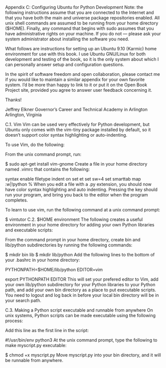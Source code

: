 Appendix C: Configuring Ubuntu for Python Development
Note: the following instructions assume that you are connected to the Internet and that you have both the main and universe package repositories enabled. All unix shell commands are assumed to be running from your home directory ($HOME). Finally, any command that begins with sudo assumes that you have administrative rights on your machine. If you do not — please ask your system administrator about installing the software you need.

What follows are instructions for setting up an Ubuntu 9.10 (Karmic) home environment for use with this book. I use Ubuntu GNU/Linux for both development and testing of the book, so it is the only system about which I can personally answer setup and configuration questions.

In the spirit of software freedom and open collaboration, please contact me if you would like to maintain a similar appendix for your own favorite system. I’d be more than happy to link to it or put it on the Open Book Project site, provided you agree to answer user feedback concerning it.

Thanks!

Jeffrey Elkner
Governor’s Career and Technical Academy in Arlington
Arlington, Virginia

C.1. Vim
Vim can be used very effectively for Python development, but Ubuntu only comes with the vim-tiny package installed by default, so it doesn’t support color syntax highlighting or auto-indenting.

To use Vim, do the following:

From the unix command prompt, run:

$ sudo apt-get install vim-gnome
Create a file in your home directory named .vimrc that contains the following:

syntax enable
filetype indent on
set et
set sw=4
set smarttab
map <f2> :w\|!python %
When you edit a file with a .py extension, you should now have color syntax highlighting and auto indenting. Pressing the key should run your program, and bring you back to the editor when the program completes.

To learn to use vim, run the following command at a unix command prompt:

$ vimtutor
C.2. $HOME environment
The following creates a useful environment in your home directory for adding your own Python libraries and executable scripts:

From the command prompt in your home directory, create bin and lib/python subdirectories by running the following commands:

$ mkdir bin lib
$ mkdir lib/python
Add the following lines to the bottom of your .bashrc in your home directory:

PYTHONPATH=$HOME/lib/python
EDITOR=vim

export PYTHONPATH EDITOR
This will set your prefered editor to Vim, add your own lib/python subdirectory for your Python libraries to your Python path, and add your own bin directory as a place to put executable scripts. You need to logout and log back in before your local bin directory will be in your search path.

C.3. Making a Python script executable and runnable from anywhere
On unix systems, Python scripts can be made executable using the following process:

Add this line as the first line in the script:

#!/usr/bin/env python3
At the unix command prompt, type the following to make myscript.py executable:

$ chmod +x myscript.py
Move myscript.py into your bin directory, and it will be runnable from anywhere.
